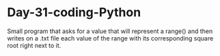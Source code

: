 # Day-31-coding-Python
Small program that asks for a value that will represent a range() and then writes on a .txt file each value of the range with its corresponding square root right next to it.
